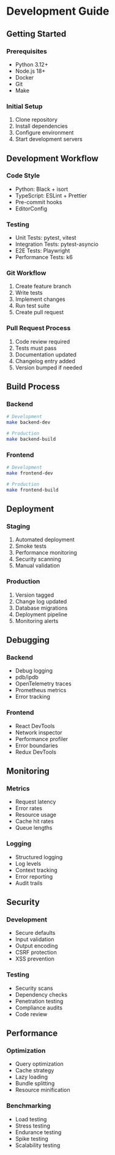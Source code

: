 # Development Guide

## Getting Started

### Prerequisites
- Python 3.12+
- Node.js 18+
- Docker
- Git
- Make

### Initial Setup
1. Clone repository
2. Install dependencies
3. Configure environment
4. Start development servers

## Development Workflow

### Code Style
- Python: Black + isort
- TypeScript: ESLint + Prettier
- Pre-commit hooks
- EditorConfig

### Testing
- Unit Tests: pytest, vitest
- Integration Tests: pytest-asyncio
- E2E Tests: Playwright
- Performance Tests: k6

### Git Workflow
1. Create feature branch
2. Write tests
3. Implement changes
4. Run test suite
5. Create pull request

### Pull Request Process
1. Code review required
2. Tests must pass
3. Documentation updated
4. Changelog entry added
5. Version bumped if needed

## Build Process

### Backend
```bash
# Development
make backend-dev

# Production
make backend-build
```

### Frontend
```bash
# Development
make frontend-dev

# Production
make frontend-build
```

## Deployment

### Staging
1. Automated deployment
2. Smoke tests
3. Performance monitoring
4. Security scanning
5. Manual validation

### Production
1. Version tagged
2. Change log updated
3. Database migrations
4. Deployment pipeline
5. Monitoring alerts

## Debugging

### Backend
- Debug logging
- pdb/ipdb
- OpenTelemetry traces
- Prometheus metrics
- Error tracking

### Frontend
- React DevTools
- Network inspector
- Performance profiler
- Error boundaries
- Redux DevTools

## Monitoring

### Metrics
- Request latency
- Error rates
- Resource usage
- Cache hit rates
- Queue lengths

### Logging
- Structured logging
- Log levels
- Context tracking
- Error reporting
- Audit trails

## Security

### Development
- Secure defaults
- Input validation
- Output encoding
- CSRF protection
- XSS prevention

### Testing
- Security scans
- Dependency checks
- Penetration testing
- Compliance audits
- Code review

## Performance

### Optimization
- Query optimization
- Cache strategy
- Lazy loading
- Bundle splitting
- Resource minification

### Benchmarking
- Load testing
- Stress testing
- Endurance testing
- Spike testing
- Scalability testing
